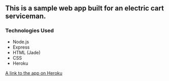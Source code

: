 ## This is a sample web app built for an electric cart serviceman.
### Technologies Used
- Node.js
- Express
- HTML (Jade)
- CSS
- Heroku

[A link to the app on Heroku](http://electric-cart.herokuapp.com/)
